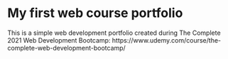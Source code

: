 <h1>My first web course portfolio</h1>
This is a simple web development portfolio created during The Complete 2021 Web Development Bootcamp: 
https://www.udemy.com/course/the-complete-web-development-bootcamp/
